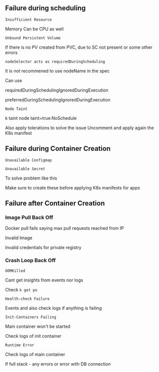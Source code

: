 ## Failure during scheduling


`Insufficient Resource`

Memory
Can be CPU as well


`Unbound Persistent Volume`

If there is no PV created from PVC, due to SC not present or some other errors


`nodeSelector acts as requiredDuringScheduling`

It is not recommened to use nodeName in the spec

Can use

requiredDuringSchedulingIgnoredDuringExecution

preferredDuringSchedulingIgnoredDuringExecution


`Node Taint`

k taint node <node-name> taint=true:NoSchedule

Also apply tolerations to solve the issue
Uncomment and apply again the K8s manifest


## Failure during Container Creation


`Unavailable Configmap`

`Unavailable Secret`

To solve problem like this

Make sure to create these before applying K8s manifests for apps


## Failure after Container Creation


### Image Pull Back Off

Docker pull fails saying max pull requests reached from IP

Invalid Image

Invalid credentials for private registry


### Crash Loop Back Off


`OOMKilled`

Cant get insights from events nor logs

Check `k get po`


`Health-check Failure`

Events and also check logs if anything is failing


`Init-Containers Failing`

Main container won't be started

Check logs of init container


`Runtime Error`

Check logs of main container

If full stack - any errors or error with DB connection
